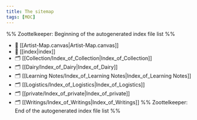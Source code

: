 ```yaml
---
title: The sitemap
tags: [MOC]
---
```


%% Zoottelkeeper: Beginning of the autogenerated index file list  %%
- 📄 [[Artist-Map.canvas|Artist-Map.canvas]]
- 📄 [[index|index]]
- 🗂️ [[Collection/Index_of_Collection|Index_of_Collection]]
- 🗂️ [[Dairy/Index_of_Dairy|Index_of_Dairy]]
- 🗂️ [[Learning Notes/Index_of_Learning Notes|Index_of_Learning Notes]]
- 🗂️ [[Logistics/Index_of_Logistics|Index_of_Logistics]]
- 🗂️ [[private/Index_of_private|Index_of_private]]
- 🗂️ [[Writings/Index_of_Writings|Index_of_Writings]]
%% Zoottelkeeper: End of the autogenerated index file list  %%
